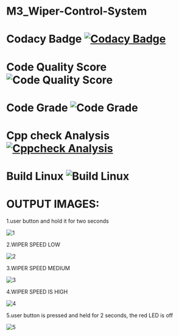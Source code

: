 # M3_Wiper-Control-System

# Codacy Badge [![Codacy Badge](https://app.codacy.com/project/badge/Grade/666355b178ab4f5f9f530dde7c234fe2)](https://www.codacy.com/gh/Bhakar9390/M3_Wiper-Control-System/dashboard?utm_source=github.com&amp;utm_medium=referral&amp;utm_content=Bhakar9390/M3_Wiper-Control-System&amp;utm_campaign=Badge_Grade)

# Code Quality Score ![Code Quality Score](https://api.codiga.io/project/33383/score/svg)

# Code Grade ![Code Grade](https://api.codiga.io/project/33383/status/svg)

# Cpp check Analysis [![Cppcheck Analysis](https://github.com/Bhakar9390/M3_Wiper-Control-System/actions/workflows/Cppcheck%20Analyse.yml/badge.svg)](https://github.com/Bhakar9390/M3_Wiper-Control-System/actions/workflows/Cppcheck%20Analyse.yml)

# Build Linux ![Build Linux](https://github.com/Bhakar9390/M3_Wiper-Control-System/actions/workflows/built%20on%20linux.yml/badge.svg)

# OUTPUT IMAGES:
1.user button and hold it for two seconds

![1](https://user-images.githubusercontent.com/102800244/168420960-d2abbf34-a63b-48dd-bb1f-23a686ea0fb2.jpeg)

2.WIPER SPEED LOW

![2](https://user-images.githubusercontent.com/102800244/168420962-9788899c-5b09-4d8c-a165-56544193cc4a.jpeg)

3.WIPER SPEED MEDIUM

![3](https://user-images.githubusercontent.com/102800244/168420963-3ecb3384-8f55-4ff7-8185-9567e7d58024.jpeg)

4.WIPER SPEED IS HIGH

![4](https://user-images.githubusercontent.com/102800244/168420964-64b3889a-5436-4c2d-8544-c0a7f3affbe6.jpeg)


5.user button is pressed and held for 2 seconds, the red LED is off

![5](https://user-images.githubusercontent.com/102800244/168420965-11e6dd80-4a8c-450c-84f9-60529251751f.jpeg)
